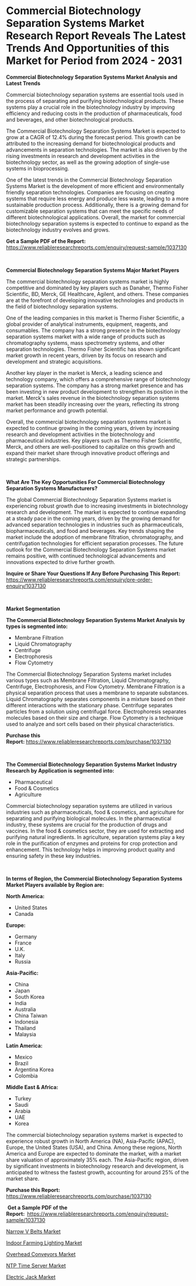<p><h1>Commercial Biotechnology Separation Systems Market Research Report Reveals The Latest Trends And Opportunities of this Market for Period from 2024 - 2031</h1></p><p><strong>Commercial Biotechnology Separation Systems Market Analysis and Latest Trends</strong></p>
<p><p>Commercial biotechnology separation systems are essential tools used in the process of separating and purifying biotechnological products. These systems play a crucial role in the biotechnology industry by improving efficiency and reducing costs in the production of pharmaceuticals, food and beverages, and other biotechnological products.</p><p>The Commercial Biotechnology Separation Systems Market is expected to grow at a CAGR of 12.4% during the forecast period. This growth can be attributed to the increasing demand for biotechnological products and advancements in separation technologies. The market is also driven by the rising investments in research and development activities in the biotechnology sector, as well as the growing adoption of single-use systems in bioprocessing.</p><p>One of the latest trends in the Commercial Biotechnology Separation Systems Market is the development of more efficient and environmentally friendly separation technologies. Companies are focusing on creating systems that require less energy and produce less waste, leading to a more sustainable production process. Additionally, there is a growing demand for customizable separation systems that can meet the specific needs of different biotechnological applications. Overall, the market for commercial biotechnology separation systems is expected to continue to expand as the biotechnology industry evolves and grows.</p></p>
<p><strong>Get a Sample PDF of the Report:&nbsp;</strong> <a href="https://www.reliableresearchreports.com/enquiry/request-sample/1037130">https://www.reliableresearchreports.com/enquiry/request-sample/1037130</a></p>
<p>&nbsp;</p>
<p><strong>Commercial Biotechnology Separation Systems Major Market Players</strong></p>
<p><p>The commercial biotechnology separation systems market is highly competitive and dominated by key players such as Danaher, Thermo Fisher Scientific, BD, Merck, GE Healthcare, Agilent, and others. These companies are at the forefront of developing innovative technologies and products in the field of biotechnology separation systems.</p><p>One of the leading companies in this market is Thermo Fisher Scientific, a global provider of analytical instruments, equipment, reagents, and consumables. The company has a strong presence in the biotechnology separation systems market with a wide range of products such as chromatography systems, mass spectrometry systems, and other separation technologies. Thermo Fisher Scientific has shown significant market growth in recent years, driven by its focus on research and development and strategic acquisitions.</p><p>Another key player in the market is Merck, a leading science and technology company, which offers a comprehensive range of biotechnology separation systems. The company has a strong market presence and has been investing in new product development to strengthen its position in the market. Merck's sales revenue in the biotechnology separation systems market has been steadily increasing over the years, reflecting its strong market performance and growth potential.</p><p>Overall, the commercial biotechnology separation systems market is expected to continue growing in the coming years, driven by increasing research and development activities in the biotechnology and pharmaceutical industries. Key players such as Thermo Fisher Scientific, Merck, and others are well-positioned to capitalize on this growth and expand their market share through innovative product offerings and strategic partnerships.</p></p>
<p>&nbsp;</p>
<p><strong>What Are The Key Opportunities For Commercial Biotechnology Separation Systems Manufacturers?</strong></p>
<p><p>The global Commercial Biotechnology Separation Systems market is experiencing robust growth due to increasing investments in biotechnology research and development. The market is expected to continue expanding at a steady pace in the coming years, driven by the growing demand for advanced separation technologies in industries such as pharmaceuticals, biopharmaceuticals, and food and beverages. Key trends shaping the market include the adoption of membrane filtration, chromatography, and centrifugation technologies for efficient separation processes. The future outlook for the Commercial Biotechnology Separation Systems market remains positive, with continued technological advancements and innovations expected to drive further growth.</p></p>
<p><strong>Inquire or Share Your Questions If Any Before Purchasing This Report:</strong> <a href="https://www.reliableresearchreports.com/enquiry/pre-order-enquiry/1037130">https://www.reliableresearchreports.com/enquiry/pre-order-enquiry/1037130</a></p>
<p>&nbsp;</p>
<p><strong>Market Segmentation</strong></p>
<p><strong>The Commercial Biotechnology Separation Systems Market Analysis by types is segmented into:</strong></p>
<p><ul><li>Membrane Filtration</li><li>Liquid Chromatography</li><li>Centrifuge</li><li>Electrophoresis</li><li>Flow Cytometry</li></ul></p>
<p><p>The Commercial Biotechnology Separation Systems market includes various types such as Membrane Filtration, Liquid Chromatography, Centrifuge, Electrophoresis, and Flow Cytometry. Membrane Filtration is a physical separation process that uses a membrane to separate substances. Liquid Chromatography separates components in a mixture based on their different interactions with the stationary phase. Centrifuge separates particles from a solution using centrifugal force. Electrophoresis separates molecules based on their size and charge. Flow Cytometry is a technique used to analyze and sort cells based on their physical characteristics.</p></p>
<p><strong>Purchase this Report:&nbsp;</strong><a href="https://www.reliableresearchreports.com/purchase/1037130">https://www.reliableresearchreports.com/purchase/1037130</a></p>
<p>&nbsp;</p>
<p><strong>The Commercial Biotechnology Separation Systems Market Industry Research by Application is segmented into:</strong></p>
<p><ul><li>Pharmaceutical</li><li>Food & Cosmetics</li><li>Agriculture</li></ul></p>
<p><p>Commercial biotechnology separation systems are utilized in various industries such as pharmaceuticals, food & cosmetics, and agriculture for separating and purifying biological molecules. In the pharmaceutical industry, these systems are crucial for the production of drugs and vaccines. In the food & cosmetics sector, they are used for extracting and purifying natural ingredients. In agriculture, separation systems play a key role in the purification of enzymes and proteins for crop protection and enhancement. This technology helps in improving product quality and ensuring safety in these key industries.</p></p>
<p>&nbsp;</p>
<p><strong>In terms of Region, the Commercial Biotechnology Separation Systems Market Players available by Region are:</strong></p>
<p>
    <p> <strong> North America: </strong>
        <ul>
            <li>United States</li>
            <li>Canada</li>
        </ul>
        </p> 
    <p> <strong> Europe: </strong>
        <ul>
            <li>Germany</li>
            <li>France</li>
            <li>U.K.</li>
            <li>Italy</li>
            <li>Russia</li>
        </ul>
        </p> 
    <p> <strong> Asia-Pacific: </strong>
        <ul>
            <li>China</li>
            <li>Japan</li>
            <li>South Korea</li>
            <li>India</li>
            <li>Australia</li>
            <li>China Taiwan</li>
            <li>Indonesia</li>
            <li>Thailand</li>
            <li>Malaysia</li>
        </ul>
        </p> 
    <p> <strong> Latin America: </strong>
        <ul>
            <li>Mexico</li>
            <li>Brazil</li>
            <li>Argentina Korea</li>
            <li>Colombia</li>
        </ul>
        </p> 
    <p> <strong> Middle East & Africa: </strong>
        <ul>
            <li>Turkey</li>
            <li>Saudi</li>
            <li>Arabia</li>
            <li>UAE</li>
            <li>Korea</li>
        </ul>
    </p>
    </p>
<p><p>The commercial biotechnology separation systems market is expected to experience robust growth in North America (NA), Asia-Pacific (APAC), Europe, the United States (USA), and China. Among these regions, North America and Europe are expected to dominate the market, with a market share valuation of approximately 35% each. The Asia-Pacific region, driven by significant investments in biotechnology research and development, is anticipated to witness the fastest growth, accounting for around 25% of the market share.</p></p>
<p><strong>Purchase this Report: </strong><a href="https://www.reliableresearchreports.com/purchase/1037130">https://www.reliableresearchreports.com/purchase/1037130</a></p>
<p>&nbsp;<strong>Get a Sample PDF of the Report:&nbsp;&nbsp;</strong><a href="https://www.reliableresearchreports.com/enquiry/request-sample/1037130">https://www.reliableresearchreports.com/enquiry/request-sample/1037130</a></p>
<p><strong></strong></p>
<p><p><a href="https://medium.com/@amosmonahan243/narrow-v-belts-market-size-reveals-the-best-marketing-channels-in-global-industry-13d2d92d3beb">Narrow V Belts Market</a></p><p><a href="https://medium.com/@amosmonahan243/indoor-farming-lighting-market-size-market-outlook-and-market-forecast-2024-to-2031-0c94b2de982b">Indoor Farming Lighting Market</a></p><p><a href="https://medium.com/@amosmonahan243/overhead-conveyors-market-trends-and-market-analysis-forecasted-for-period-2024-2031-4d906500707b">Overhead Conveyors Market</a></p><p><a href="https://medium.com/@amosmonahan243/ntp-time-server-market-share-evolution-and-market-growth-trends-2024-2031-50dc0f81b361">NTP Time Server Market</a></p><p><a href="https://medium.com/@amosmonahan243/electric-jack-market-trends-forecast-and-competitive-analysis-to-2031-c34d77280cd2">Electric Jack Market</a></p></p>